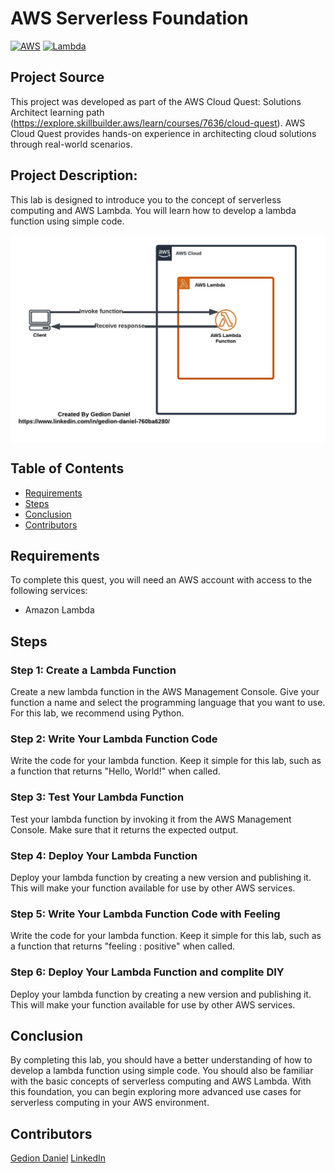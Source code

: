
# AWS Serverless Foundation 

[![AWS](https://img.shields.io/badge/AWS-100000?style=flat&logo=amazon&logoColor=FFFFFF&labelColor=5C5C5C&color=FF7300)](https://docs.aws.amazon.com/quicksight/latest/user/signing-up.html)
[![Lambda](https://img.shields.io/badge/AWS_Lambda-100000?style=flat&logo=drone&logoColor=white&labelColor=494949&color=ED1C24)](https://aws.amazon.com/lambda/)

## Project Source
This project was developed as part of the AWS Cloud Quest: Solutions Architect learning path (https://explore.skillbuilder.aws/learn/courses/7636/cloud-quest). AWS Cloud Quest provides hands-on experience in architecting cloud solutions through real-world scenarios.

## Project Description:

This lab is designed to introduce you to the concept of serverless computing and AWS Lambda. You will learn how to develop a lambda function using simple code.

<p align="center">
  <img src="../Images/project-14-architecture-diagram.jpeg" alt="" style="display: block; margin: auto;" />
</p>

## Table of Contents

- [Requirements](#requirements)
- [Steps](#Steps)
- [Conclusion](#conclusion)
- [Contributors](#contributors)


## Requirements
To complete this quest, you will need an AWS account with access to the following services:
- Amazon Lambda

## Steps
### Step 1: Create a Lambda Function
Create a new lambda function in the AWS Management Console. Give your function a name and select the programming language that you want to use. For this lab, we recommend using Python.

### Step 2: Write Your Lambda Function Code
Write the code for your lambda function. Keep it simple for this lab, such as a function that returns "Hello, World!" when called.

### Step 3: Test Your Lambda Function
Test your lambda function by invoking it from the AWS Management Console. Make sure that it returns the expected output.

### Step 4: Deploy Your Lambda Function
Deploy your lambda function by creating a new version and publishing it. This will make your function available for use by other AWS services.

### Step 5:  Write Your Lambda Function Code with Feeling
Write the code for your lambda function. Keep it simple for this lab, such as a function that returns "feeling : positive" when called.

### Step 6: Deploy Your Lambda Function and complite DIY
Deploy your lambda function by creating a new version and publishing it. This will make your function available for use by other AWS services.

## Conclusion
By completing this lab, you should have a better understanding of how to develop a lambda function using simple code. You should also be familiar with the basic concepts of serverless computing and AWS Lambda. With this foundation, you can begin exploring more advanced use cases for serverless computing in your AWS environment.

## Contributors

[Gedion Daniel](https://gediondaniel.dev/)
[LinkedIn](https://www.linkedin.com/in/gedion-daniel-760ba6280/)
